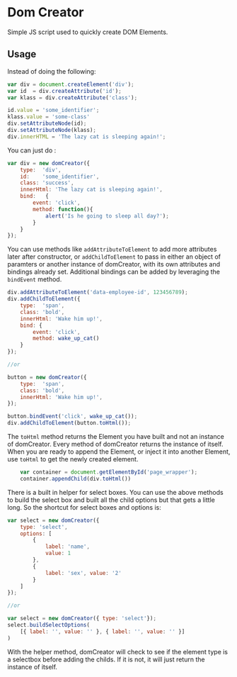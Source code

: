 # Dom Creator

Simple JS script used to quickly create DOM Elements.

## Usage

Instead of doing the following:

```js
var div = document.createElement('div');
var id  = div.createAttribute('id');
var klass = div.createAttribute('class');

id.value = 'some_identifier';
klass.value = 'some-class'
div.setAttributeNode(id);
div.setAttributeNode(klass);
div.innerHTML = 'The lazy cat is sleeping again!';

```

You can just do :

```js
var div = new domCreator({
    type:  'div',
    id:    'some_identifier',
    class: 'success',
    innerHtml: 'The lazy cat is sleeping again!',
    bind:   {
        event: 'click',
        method: function(){
            alert('Is he going to sleep all day?');
        }
    }
});
```
You can use methods like <code>addAttributeToElement</code> to add more attributes later after constructor, or <code>addChildToElement</code> to pass in either an object of paramters or another instance of domCreator, with its own attributes and bindings already set.  Additional bindings can be added by leveraging the <code>bindEvent</code> method.

```js
div.addAttributeToElement('data-employee-id', 123456789);
div.addChildToElement({
    type:  'span',
    class: 'bold',
    innerHtml: 'Wake him up!',
    bind: {
        event: 'click',
        method: wake_up_cat()
    }
});

//or

button = new domCreator({
    type:  'span',
    class: 'bold',
    innerHtml: 'Wake him up!',
});

button.bindEvent('click', wake_up_cat());
div.addChildToElement(button.toHtml());
```

The <code>toHtml</code> method returns the Element you have built and not an instance of domCreator.  Every method of domCreator returns the instance of itself.  When you are ready to append the Element, or inject it into another Element, use <code>toHtml</code> to get the newly created element.

```js
    var container = document.getElementById('page_wrapper');
    container.appendChild(div.toHtml())
```

There is a built in helper for select boxes.  You can use the above methods to build the select box and built all the child options but that gets a little long.  So the shortcut for select boxes and options is:

```js
var select = new domCreator({
    type: 'select',
    options: [
        {
            label: 'name',
            value: 1
        },
        {
            label: 'sex', value: '2'
        }
    ]
});

//or

var select = new domCreator({ type: 'select'});
select.buildSelectOptions(
    [{ label: '', value: '' }, { label: '', value: '' }]
)
```  

With the helper method, domCreator will check to see if the element type is a selectbox before adding the childs.  If it is not, it will just return the instance of itself.